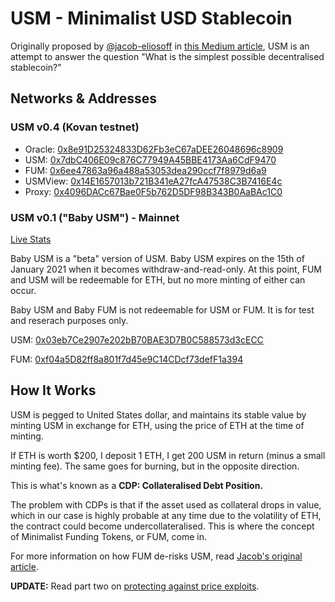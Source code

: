 # USM - Minimalist USD Stablecoin

Originally proposed by [@jacob-eliosoff](https://github.com/jacob-eliosoff) in [this Medium article](https://medium.com/@jacob.eliosoff/whats-the-simplest-possible-decentralized-stablecoin-4a25262cf5e8), USM is an attempt to answer the question "What is the simplest possible decentralised stablecoin?"

## Networks & Addresses

### USM v0.4 (Kovan testnet)

 - Oracle: [0x8e91D25324833D62Fb3eC67aDEE26048696c8909](https://kovan.etherscan.io/address/0x8e91D25324833D62Fb3eC67aDEE26048696c8909)
 - USM: [0x7dbC406E09c876C77949A45BBE4173Aa6CdF9470](https://kovan.etherscan.io/address/0x7dbC406E09c876C77949A45BBE4173Aa6CdF9470)
 - FUM: [0x6ee47863a96a488a53053dea290ccf7f8979d6a9](https://kovan.etherscan.io/address/0x6ee47863a96a488a53053dea290ccf7f8979d6a9)
 - USMView: [0x14E1657013b721B341eA27fcA47538C3B7416E4c](https://kovan.etherscan.io/address/0x14E1657013b721B341eA27fcA47538C3B7416E4c)
 - Proxy: [0x4096DACc67Bae0F5b762D5DF98B343B0AaBAc1C0](https://kovan.etherscan.io/address/0x4096DACc67Bae0F5b762D5DF98B343B0AaBAc1C0)

### USM v0.1 ("Baby USM") - Mainnet

[Live Stats](https://usmfum.github.io/USM-Stats/)

Baby USM is a "beta" version of USM. Baby USM expires on the 15th of January 2021 when it becomes withdraw-and-read-only. At this point, FUM and USM will be redeemable for ETH, but no more minting of either can occur.

Baby USM and Baby FUM is not redeemable for USM or FUM. It is for test and reserach purposes only.

USM: [0x03eb7Ce2907e202bB70BAE3D7B0C588573d3cECC](https://etherscan.io/address/0x03eb7Ce2907e202bB70BAE3D7B0C588573d3cECC)

FUM: [0xf04a5D82ff8a801f7d45e9C14CDcf73defF1a394](https://etherscan.io/address/0xf04a5D82ff8a801f7d45e9C14CDcf73defF1a394)

## How It Works

USM is pegged to United States dollar, and maintains its stable value by minting USM in exchange for ETH, using the price of ETH at the time of minting.

If ETH is worth $200, I deposit 1 ETH, I get 200 USM in return (minus a small minting fee). The same goes for burning, but in the opposite direction.

This is what's known as a **CDP: Collateralised Debt Position.**

The problem with CDPs is that if the asset used as collateral drops in value, which in our case is highly probable at any time due to the volatility of ETH, the contract could become undercollateralised. This is where the concept of Minimalist Funding Tokens, or FUM, come in.

For more information on how FUM de-risks USM, read [Jacob's original article](https://medium.com/@jacob.eliosoff/whats-the-simplest-possible-decentralized-stablecoin-4a25262cf5e8).

**UPDATE:** Read part two on [protecting against price exploits](https://medium.com/@jacob.eliosoff/usm-minimalist-stablecoin-part-2-protecting-against-price-exploits-a16f55408216).
